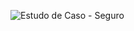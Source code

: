 ![Estudo de Caso - Seguro](https://github.com/Emanuel-Bissacotti/generate-flow-diagrams/assets/7634437/187bcf66-f6da-4ee4-9bb3-b0147c62925d)
